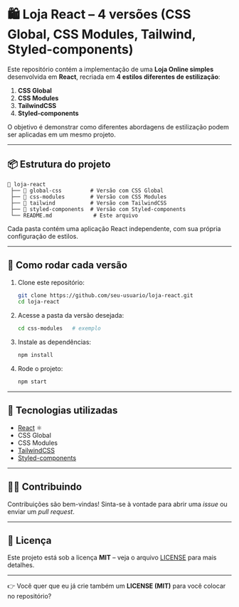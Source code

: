 # 🛍️ Loja React – 4 versões (CSS Global, CSS Modules, Tailwind, Styled-components)

Este repositório contém a implementação de uma **Loja Online simples** desenvolvida em **React**, recriada em **4 estilos diferentes de estilização**:

1. **CSS Global**
2. **CSS Modules**
3. **TailwindCSS**
4. **Styled-components**

O objetivo é demonstrar como diferentes abordagens de estilização podem ser aplicadas em um mesmo projeto.

---

## 📦 Estrutura do projeto

```
📂 loja-react
 ├── 📂 global-css         # Versão com CSS Global
 ├── 📂 css-modules        # Versão com CSS Modules
 ├── 📂 tailwind           # Versão com TailwindCSS
 ├── 📂 styled-components  # Versão com Styled-components
 └── README.md             # Este arquivo
```

Cada pasta contém uma aplicação React independente, com sua própria configuração de estilos.

---

## 🚀 Como rodar cada versão

1. Clone este repositório:

   ```bash
   git clone https://github.com/seu-usuario/loja-react.git
   cd loja-react
   ```

2. Acesse a pasta da versão desejada:

   ```bash
   cd css-modules   # exemplo
   ```

3. Instale as dependências:

   ```bash
   npm install
   ```

4. Rode o projeto:

   ```bash
   npm start
   ```

---

## 🎨 Tecnologias utilizadas

* [React](https://reactjs.org/) ⚛️
* CSS Global
* CSS Modules
* [TailwindCSS](https://tailwindcss.com/)
* [Styled-components](https://styled-components.com/)

---

## 🧑‍💻 Contribuindo

Contribuições são bem-vindas!
Sinta-se à vontade para abrir uma *issue* ou enviar um *pull request*.

---

## 📄 Licença

Este projeto está sob a licença **MIT** – veja o arquivo [LICENSE](LICENSE) para mais detalhes.

---

👉 Você quer que eu já crie também um **LICENSE (MIT)** para você colocar no repositório?
